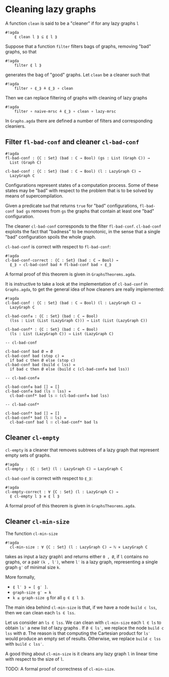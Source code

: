 # Cleaning lazy graphs

A function `clean` is said to be a "cleaner" if for any lazy
graphs `l`
```
#!agda
    ⟪ clean l ⟫ ⊆ ⟪ l ⟫
```
Suppose that a function `filter` filters bags of graphs,
removing "bad" graphs, so that
```
#!agda
    filter ⟪ l ⟫
```
generates the bag of "good" graphs. Let `clean` be a cleaner such that
```
#!agda
    filter ∘ ⟪_⟫ ≗ ⟪_⟫ ∘ clean
```
Then we can replace filtering of graphs with cleaning of
lazy graphs
```
#!agda
    filter ∘ naive-mrsc ≗ ⟪_⟫ ∘ clean ∘ lazy-mrsc
```
In `Graphs.agda` there are defined a number of filters and
corresponding cleaniers.

## Filter `fl-bad-conf` and cleaner `cl-bad-conf`

```
#!agda
fl-bad-conf : {C : Set} (bad : C → Bool) (gs : List (Graph C)) →
  List (Graph C)

cl-bad-conf : {C : Set} (bad : C → Bool) (l : LazyGraph C) →
  LazyGraph C
```
Configurations represent states of a computation process.
Some of these states may be "bad" with respect to the problem
that is to be solved by means of supercompilation.

Given a predicate `bad` that returns `true` for "bad" configurations,
`fl-bad-conf bad gs` removes from `gs` the graphs that contain
at least one "bad" configuration.

The cleaner `cl-bad-conf` corresponds to the filter `fl-bad-conf`.
`cl-bad-conf` exploits the fact that "badness" to be monotonic,
in the sense that a single "bad" configuration spoils the whole
graph.

`cl-bad-conf` is correct with respect to `fl-bad-conf`:
```
#!agda
cl-bad-conf-correct : {C : Set} (bad : C → Bool) →
  ⟪_⟫ ∘ cl-bad-conf bad ≗ fl-bad-conf bad ∘ ⟪_⟫
```
A formal proof of this theorem is given in `GraphsTheorems.agda`.

It is instructive to take a look at the implementation of
`cl-bad-conf` in `Graphs.agda`, to get the general idea of
how cleaners are really implemented:
```
#!agda
cl-bad-conf : {C : Set} (bad : C → Bool) (l : LazyGraph C) →
  LazyGraph C

cl-bad-conf⇉ : {C : Set} (bad : C → Bool)
  (lss : List (List (LazyGraph C))) → List (List (LazyGraph C))

cl-bad-conf* : {C : Set} (bad : C → Bool)
  (ls : List (LazyGraph C)) → List (LazyGraph C)

-- cl-bad-conf

cl-bad-conf bad Ø = Ø
cl-bad-conf bad (stop c) =
  if bad c then Ø else (stop c)
cl-bad-conf bad (build c lss) =
  if bad c then Ø else (build c (cl-bad-conf⇉ bad lss))

-- cl-bad-conf⇉

cl-bad-conf⇉ bad [] = []
cl-bad-conf⇉ bad (ls ∷ lss) =
  cl-bad-conf* bad ls ∷ (cl-bad-conf⇉ bad lss)

-- cl-bad-conf*

cl-bad-conf* bad [] = []
cl-bad-conf* bad (l ∷ ls) =
  cl-bad-conf bad l ∷ cl-bad-conf* bad ls

```

## Cleaner `cl-empty`

`cl-empty` is a cleaner that removes subtrees of a lazy graph that
represent empty sets of graphs.
```
#!agda
cl-empty : {C : Set} (l : LazyGraph C) → LazyGraph C
```

`cl-bad-conf` is correct with respect to `⟪_⟫`:
```
#!agda
cl-empty-correct : ∀ {C : Set} (l : LazyGraph C) →
  ⟪ cl-empty l ⟫ ≡ ⟪ l ⟫
```
A formal proof of this theorem is given in `GraphsTheorems.agda`.

## Cleaner `cl-min-size`
The function `cl-min-size`
```
#!agda
  cl-min-size : ∀ {C : Set} (l : LazyGraph C) → ℕ × LazyGraph C
```
takes as input a lazy graph`l` and returns either `0 , Ø`,
if `l` contains no graphs, or a pair `(k , l′)`,
where `l′` is a lazy graph, representing a single graph `g′`
of minimal size `k`.

More formally,

* `⟪ l′ ⟫ = [ g′ ]`.
* `graph-size g′ = k`
* `k ≤ graph-size g` for all `g ∈ ⟪ l ⟫`.

The main idea behind `cl-min-size` is that, if we have a node
`build c lss`, then we can clean each `ls ∈ lss`.

Let us consider an `ls ∈ lss`. We can clean with `cl-min-size` each
`l ∈ ls` to obtain `ls′` a new list of lazy graphs .
If `Ø ∈ ls′`, we replace the node `build c lss` with `Ø`.
The reason is that computing the Cartesian product
for `ls′` would produce an empty set of results. Otherwise,
we replace `build c lss` with `build c lss′`.

A good thing about `cl-min-size` is it cleans any lazy graph `l`
in linear time with respect to the size of `l`.

TODO: A formal proof of correctness of `cl-min-size`.